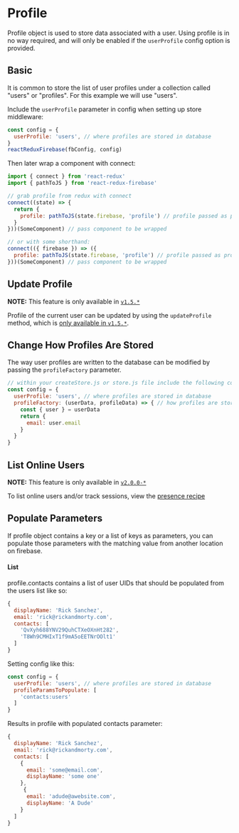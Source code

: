 # Profile

Profile object is used to store data associated with a user. Using profile is in no way required, and will only be enabled if the `userProfile` config option is provided.

## Basic
It is common to store the list of user profiles under a collection called "users" or "profiles". For this example we will use "users".

Include the `userProfile` parameter in config when setting up store middleware:

```js
const config = {
  userProfile: 'users', // where profiles are stored in database
}
reactReduxFirebase(fbConfig, config)
```

Then later wrap a component with connect:

```js
import { connect } from 'react-redux'
import { pathToJS } from 'react-redux-firebase'

// grab profile from redux with connect
connect((state) => {
  return {
    profile: pathToJS(state.firebase, 'profile') // profile passed as props.profile
  }
}))(SomeComponent) // pass component to be wrapped

// or with some shorthand:
connect(({ firebase }) => ({
  profile: pathToJS(state.firebase, 'profile') // profile passed as props.profile
}))(SomeComponent) // pass component to be wrapped
```

## Update Profile

**NOTE:** This feature is only available in [`v1.5.*`](http://docs.react-redux-firebase.com/history/v1.5.0/docs/recipes/profile.html)

Profile of the current user can be updated by using the `updateProfile` method, which is [only available in `v1.5.*`](http://docs.react-redux-firebase.com/history/v1.5.0/docs/recipes/profile.html).

## Change How Profiles Are Stored
The way user profiles are written to the database can be modified by passing the `profileFactory` parameter.

```js
// within your createStore.js or store.js file include the following config
const config = {
  userProfile: 'users', // where profiles are stored in database
  profileFactory: (userData, profileData) => { // how profiles are stored in database
    const { user } = userData
    return {
      email: user.email
    }
  }
}
```

## List Online Users

**NOTE:** This feature is only available in [`v2.0.0-*`](http://docs.react-redux-firebase.com/history/v2.0.0/)

To list online users and/or track sessions, view the [presence recipe](http://docs.react-redux-firebase.com/history/v2.0.0/docs/recipes/auth.html#list-of-online-users-presence)

## Populate Parameters
If profile object contains a key or a list of keys as parameters, you can populate those parameters with the matching value from another location on firebase.

#### List
profile.contacts contains a list of user UIDs that should be populated from the users list like so:
```js
{
  displayName: 'Rick Sanchez',
  email: 'rick@rickandmorty.com',
  contacts: [
    'QvXyh688YNV29QuhCTXeOXnHt282',
    'T8Wh9CMHIxT1f9mA5oEETNrOOlt1'
  ]
}
```

Setting config like this:

```js
const config = {
  userProfile: 'users', // where profiles are stored in database
  profileParamsToPopulate: [
    'contacts:users'
  ]
}
```

Results in profile with populated contacts parameter:

```js
{
  displayName: 'Rick Sanchez',
  email: 'rick@rickandmorty.com',
  contacts: [
    {
      email: 'some@email.com',
      displayName: 'some one'
    },
     {
      email: 'adude@awebsite.com',
      displayName: 'A Dude'
    }
  ]
}
```
